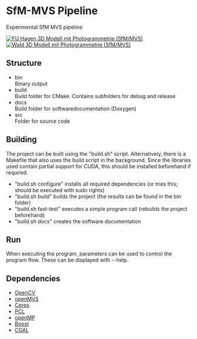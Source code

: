 # SfM-MVS Pipeline

Experimental SfM MVS pipeline

[![FU Hagen 3D Modell mit Photogrammetrie (SfM/MVS)](https://img.youtube.com/vi/_74J3FLdIpA/0.jpg)](https://www.youtube.com/watch?v=_74J3FLdIpA)
[![Wald 3D Modell mit Photogrammetrie (SfM/MVS)](https://img.youtube.com/vi/tVZjjC4iHy8/0.jpg)](https://www.youtube.com/watch?v=tVZjjC4iHy8)

## Structure

- bin  
  Binary output
- build  
  Build folder for CMake. Contains subfolders for debug and release
- docs  
  Build folder for softwaredocumentation (Doxygen)
- src  
  Folder for source code

  
## Building

The project can be built using the "build.sh" script.
Alternatively, there is a Makefile that also uses the build script in the background.
Since the libraries used contain partial support for CUDA, this should be installed beforehand if required.
- "build.sh configure" installs all required dependencies
   (or tries this; should be executed with sudo rights)
- "build.sh build" builds the project (the results can be found in the bin folder)
- "build.sh fast-test" executes a simple program call (rebuilds the project beforehand)
- "build.sh docs" creates the software documentation


## Run

When executing the program, parameters can be used to control the program flow.
These can be displayed with --help.

## Dependencies

- [OpenCV](https://opencv.org/)
- [openMVS](https://github.com/cdcseacave/openMVS)
- [Ceres](http://ceres-solver.org/)
- [PCL](https://pointclouds.org/)
- [openMP](https://www.openmp.org/)
- [Boost](https://www.boost.org/)
- [CGAL](https://www.cgal.org/)
